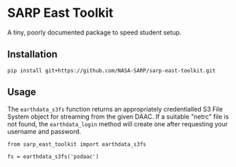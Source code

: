 # SARP East Toolkit

A tiny, poorly documented package to speed student setup.

## Installation

```
pip install git+https://github.com/NASA-SARP/sarp-east-toolkit.git
```

## Usage

The `earthdata_s3fs` function returns an appropriately credentialled S3 File System object
for streaming from the given DAAC. If a suitable "netrc" file is not found, the `earthdata_login`
method will create one after requesting your username and password.

```
from sarp_east_toolkit import earthdata_s3fs

fs = earthdata_s3fs('podaac')
```
